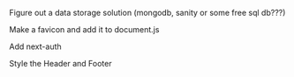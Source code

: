 Figure out a data storage solution (mongodb, sanity or some free sql db???)

Make a favicon and add it to document.js

Add next-auth

Style the Header and Footer
